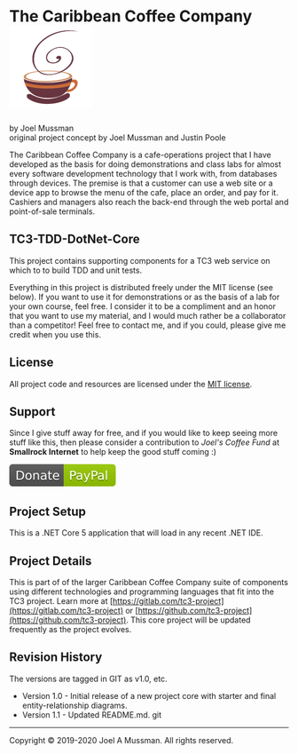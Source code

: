 # The Caribbean Coffee Company ![](./.common/logo.png?raw=true)
by Joel Mussman<br/>
original project concept by Joel Mussman and Justin Poole 

The Caribbean Coffee Company is a cafe-operations project that I have developed as the basis for doing demonstrations
and class labs for almost every software development technology that I work with, from databases through devices.
The premise is that a customer can use a web site or a device app to browse the menu of the cafe, place an order,
and pay for it.
Cashiers and managers also reach the back-end through the web portal and point-of-sale terminals.

## TC3-TDD-DotNet-Core

This project contains supporting components for a TC3 web service on which to to build TDD and unit tests.

Everything in this project is distributed freely under the MIT license (see below).
If you want to use it for demonstrations or as the basis of a lab for your own course, feel free.
I consider it to be a compliment and an honor that you want to use my material, and I would much rather be
a collaborator than a competitor!
Feel free to contact me, and if you could, please give me credit when you use this.

## License

All project code and resources are licensed under the [MIT license](./.common/LICENSE.md).

## Support

Since I give stuff away for free, and if you would like to keep seeing more stuff like this, then please consider
a contribution to *Joel's Coffee Fund* at **Smallrock Internet** to help keep the good stuff coming :)<br />

[![Donate](./.common/Donate-Paypal.svg)](https://www.paypal.com/cgi-bin/webscr?cmd=_s-xclick&hosted_button_id=XPUGVGZZ8RUAA)

## Project Setup

This is a .NET Core 5 application that will load in any recent .NET IDE.

## Project Details

This is part of of the larger Caribbean Coffee Company suite of components using different technologies and programming languages that fit into the TC3 project.
Learn more at [https://gitlab.com/tc3-project](https://gitlab.com/tc3-project) or [https://github.com/tc3-project](https://github.com/tc3-project).
This core project will be updated frequently as the project evolves.

## Revision History

The versions are tagged in GIT as v1.0, etc.

* Version 1.0 - Initial release of a new project core with starter and final entity-relationship diagrams.
* Version 1.1 - Updated README.md.
git
<hr>
Copyright © 2019-2020 Joel A Mussman. All rights reserved.